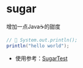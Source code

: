 # sugar

增加一点Java☕的甜度

```java
// 👋 System.out.println();
println("hello world");
```

- 使用参考：[SugarTest](./src/test/java/org/jianzhao/sugar/SugarTest.java)

